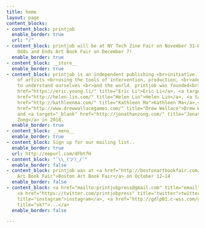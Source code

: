 ```yaml
---
title: home
layout: page
content_blocks:
- content_block: printjob
  enable_border: true
  url: "/"
- content_block: printjob will be at NY Tech Zine Fair on November 31–December 1<br>and
    Odds and Ends Art Book Fair on December 7!
  enable_border: true
- content_block: __store__
  enable_border: true
- content_block: printjob is an independent publishing <br>initiative. It is a collective
    of artists <br>using the tools of intervention, production, <br>and dissemination
    to understand ourselves <br>and the world. printjob was founded<br>by <a target="_blank"
    href="https://eric.young.li/" title="Eric Li">Eric Li</a>, <a target="_blank"
    href="http://helen-lin.com/" title="Helen Lin">Helen Lin</a>, <a target="_blank"
    href="http://kathleenma.com/" title="Kathleen Ma">Kathleen Ma</a>,<br><a target="_blank"
    href="http://www.drewwallacegames.com/" title="Drew Wallace">Drew Wallace</a>,
    and <a target="_blank" href="http://jonathanzong.com/" title="Jonathan Zong">Jonathan
    Zong</a> in 2018.
  enable_border: true
- content_block: __menu__
  enable_border: true
- content_block: Sign up for our mailing list..
  enable_border: true
  url: http://eepurl.com/dFbtfH
- content_block: "¯\\_(ツ)_/¯"
  enable_border: false
- content_block: printjob was at <a href="http://bostonartbookfair.com/" title="Boston
    Art Book Fair">Boston Art Book Fair</a> on October 12–14
  enable_border: false
- content_block: <a href="mailto:printjobpress@gmail.com" title="email">email</a>,
    <a href="https://twitter.com/printjobpress" title="twitter">twitter</a>, <a href="http://instagram.com/printjobpress"
    title="instagram">instagram</a>, <a href="http://gdlp01.c-wss.com/gds/0/0300026830/05/MF730_630_Series_UsersGuide_usEN_4.pdf"
    title="ok?">...</a>
  enable_border: false

---
```

